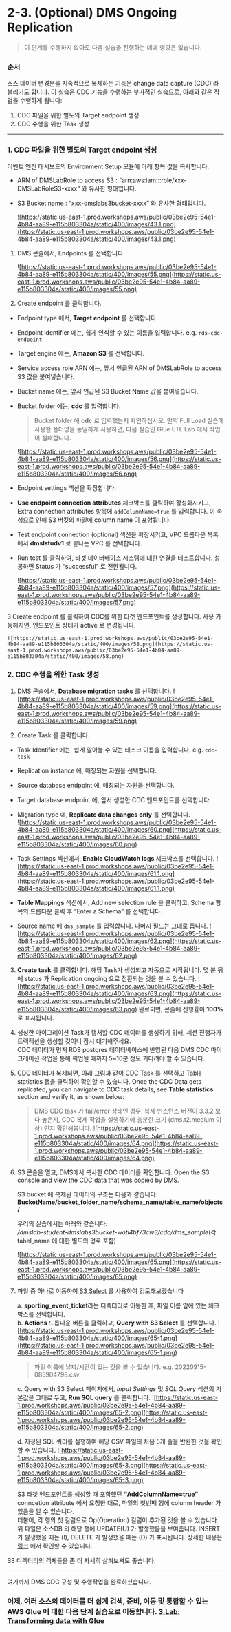 # 2-3. (Optional) DMS Ongoing Replication

> 이 단계를 수행하지 않아도 다음 실습을 진행하는 데에 영향은 없습니다.

### 순서
소스 데이터 변경분을 지속적으로 복제하는 기능은 change data capture (CDC) 라 불리기도 합니다.
이 실습은 CDC 기능을 수행하는 부가적인 실습으로, 아래와 같은 작업을 수행하게 됩니다:

1. CDC 파일을 위한 별도의 Target endpoint 생성
2. CDC 수행을 위한 Task 생성
*****
### 1. CDC 파일을 위한 별도의 Target endpoint 생성

이벤트 엔진 대시보드의 Environment Setup 모듈에 아래 항목 값을 복사합니다.

- ARN of DMSLabRole to access S3 : “arn:aws:iam::<account number>:role/xxx- DMSLabRoleS3-xxxx“ 와 유사한 형태입니다.
- S3 Bucket name : “xxx-dmslabs3bucket-xxxx” 와 유사한 형태입니다.
    
    ![https://static.us-east-1.prod.workshops.aws/public/03be2e95-54e1-4b84-aa89-e115b803304a/static/400/images/43.1.png](https://static.us-east-1.prod.workshops.aws/public/03be2e95-54e1-4b84-aa89-e115b803304a/static/400/images/43.1.png)
    
1. DMS 콘솔에서, Endpoints 를 선택합니다.
    
    ![https://static.us-east-1.prod.workshops.aws/public/03be2e95-54e1-4b84-aa89-e115b803304a/static/400/images/55.png](https://static.us-east-1.prod.workshops.aws/public/03be2e95-54e1-4b84-aa89-e115b803304a/static/400/images/55.png)
    

2. Create endpoint 를 클릭합니다.

- Endpoint type 에서, **Target endpoint** 를 선택합니다.
- Endpoint identifier 에는, 쉽게 인식할 수 있는 이름을 입력합니다. e.g. `rds-cdc-endpoint`
- Target engine 에는, **Amazon S3** 를 선택합니다.
- Service access role ARN 에는, 앞서 언급된 ARN of DMSLabRole to access S3 값을 붙여넣습니다.
- Bucket name 에는, 앞서 언급된 S3 Bucket Name 값을 붙여넣습니다.
- Bucket folder 에는, **cdc** 를 입력합니다.
  
  > Bucket folder 에 **cdc** 로 입력했는지 확인하십시오. 만약 Full Load 실습에 사용한 폴더명을 동일하게 사용하면, 다음 실습인 Glue ETL Lab 에서 작업이 실패합니다.

    ![https://static.us-east-1.prod.workshops.aws/public/03be2e95-54e1-4b84-aa89-e115b803304a/static/400/images/56.png](https://static.us-east-1.prod.workshops.aws/public/03be2e95-54e1-4b84-aa89-e115b803304a/static/400/images/56.png)

- Endpoint settings 섹션을 확장합니다.
- **Use endpoint connection attributes** 체크박스를 클릭하여 활성화시키고, Extra connection attributes 항목에 `addColumnName=true` 를 입력합니다. 이 속성으로 인해 S3 버킷의 파일에 column name 이 포함됩니다.
- Test endpoint connection (optional) 섹션을 확장시키고, VPC 드롭다운 목록에서 **dmslstudv1** 로 끝나는 VPC 를 선택합니다.
- Run test 를 클릭하여, 타겟 데이터베이스 시스템에 대한 연결을 테스트합니다. 성공하면 Status 가 “successful” 로 전환됩니다.
    
    ![https://static.us-east-1.prod.workshops.aws/public/03be2e95-54e1-4b84-aa89-e115b803304a/static/400/images/57.png](https://static.us-east-1.prod.workshops.aws/public/03be2e95-54e1-4b84-aa89-e115b803304a/static/400/images/57.png)
    
3 Create endpoint 를 클릭하여 CDC를 위한 타겟 엔드포인트를 생성합니다. 사용 가능해지면, 엔드포인트 상태가 active 로 변경됩니다.
    
    ![https://static.us-east-1.prod.workshops.aws/public/03be2e95-54e1-4b84-aa89-e115b803304a/static/400/images/58.png](https://static.us-east-1.prod.workshops.aws/public/03be2e95-54e1-4b84-aa89-e115b803304a/static/400/images/58.png)
    

### 2. CDC 수행을 위한 Task 생성

1. DMS 콘솔에서, **Database migration tasks** 를 선택합니다.
  ![https://static.us-east-1.prod.workshops.aws/public/03be2e95-54e1-4b84-aa89-e115b803304a/static/400/images/59.png](https://static.us-east-1.prod.workshops.aws/public/03be2e95-54e1-4b84-aa89-e115b803304a/static/400/images/59.png)
    
2. Create Task 를 클릭합니다.
  - Task Identifier 에는, 쉽게 알아볼 수 있는 태스크 이름을 입력합니다. e.g. `cdc-task`
  - Replication instance 에, 매칭되는 자원을 선택합니다.
  - Source database endpoint 에, 매칭되는 자원을 선택합니다.
  - Target database endpoint 에, 앞서 생성한 CDC 엔드포인트를 선택합니다.
  - Migration type 에, **Replicate data changes only** 를 선택합니다.   
  ![https://static.us-east-1.prod.workshops.aws/public/03be2e95-54e1-4b84-aa89-e115b803304a/static/400/images/60.png](https://static.us-east-1.prod.workshops.aws/public/03be2e95-54e1-4b84-aa89-e115b803304a/static/400/images/60.png)
    
  - Task Settings 섹션에서, **Enable CloudWatch logs** 체크박스를 선택합니다.
  ![https://static.us-east-1.prod.workshops.aws/public/03be2e95-54e1-4b84-aa89-e115b803304a/static/400/images/61.1.png](https://static.us-east-1.prod.workshops.aws/public/03be2e95-54e1-4b84-aa89-e115b803304a/static/400/images/61.1.png)

  - **Table Mappings** 섹션에서, Add new selection rule 을 클릭하고, Schema 항목의 드롭다운 클릭 후 “Enter a Schema” 를 선택합니다.
  - Source name 에 `dms_sample` 를 입력합니다. 나머지 필드는 그대로 둡니다.
  ![https://static.us-east-1.prod.workshops.aws/public/03be2e95-54e1-4b84-aa89-e115b803304a/static/400/images/62.png](https://static.us-east-1.prod.workshops.aws/public/03be2e95-54e1-4b84-aa89-e115b803304a/static/400/images/62.png)
    
3. **Create task** 를 클릭합니다. 해당 Task가 생성되고 자동으로 시작됩니다. 몇 분 뒤에 status 가 Replication ongoing 으로 전환되는 것을 볼 수 있습니다.
  ![https://static.us-east-1.prod.workshops.aws/public/03be2e95-54e1-4b84-aa89-e115b803304a/static/400/images/63.png](https://static.us-east-1.prod.workshops.aws/public/03be2e95-54e1-4b84-aa89-e115b803304a/static/400/images/63.png)
  완료되면, 콘솔에 진행률이 **100%** 로 표시됩니다. 

4. 생성한 마이그레이션 Task가 캡처할 CDC 데이터를 생성하기 위해, 세션 진행자가 트랙잭션을 생성할 것이니 잠시 대기해주세요.   
   CDC 데이터가 먼저 RDS postgres 데이터베이스에 반영된 다음 DMS CDC 마이그레이션 작업을 통해 픽업될 때까지 5~10분 정도 기다려야 할 수 있습니다.

5. CDC 데이터가 복제되면, 아래 그림과 같이 CDC Task 를 선택하고 Table statistics 탭을 클릭하여 확인할 수 있습니다.
   Once the CDC Data gets replicated, you can navigate to CDC task details, see **Table statistics** section and verify it, as shown below:
   > DMS CDC task 가 fail/error 상태인 경우, 복제 인스턴스 버전이 3.3.2 보다 높은지, CDC 복제 작업을 실행하기에 충분한 크기 (dms.t2.medium 이상) 인지 확인해봅니다.
  ![https://static.us-east-1.prod.workshops.aws/public/03be2e95-54e1-4b84-aa89-e115b803304a/static/400/images/64.png](https://static.us-east-1.prod.workshops.aws/public/03be2e95-54e1-4b84-aa89-e115b803304a/static/400/images/64.png)

6. S3 콘솔을 열고, DMS에서 복사한 CDC 데이터를 확인합니다. Open the S3 console and view the CDC data that was copied by DMS.

    S3 bucket 에 복제된 데이터의 구조는 다음과 같습니다:   
        **BucketName/bucket_folder_name/schema_name/table_name/objects/**
        
    우리의 실습에서는 아래와 같습니다:   
        */dmslab-student-dmslabs3bucket-woti4bf73cw3/cdc/dms_sample*(각 tabel_name 에 대한 별도의 경로 포함)

    ![https://static.us-east-1.prod.workshops.aws/public/03be2e95-54e1-4b84-aa89-e115b803304a/static/400/images/65.png](https://static.us-east-1.prod.workshops.aws/public/03be2e95-54e1-4b84-aa89-e115b803304a/static/400/images/65.png)

7. 파일 중 하나로 이동하여 [S3 Select](https://docs.aws.amazon.com/AmazonS3/latest/userguide/selecting-content-from-objects.html) 를 사용하여 검토해보겠습니다

   a. **sporting_event_ticket**라는 디렉터리로 이동한 후, 파일 이름 앞에 있는 체크박스를 선택합니다.   
   b. **Actions** 드롭다운 버튼을 클릭하고, **Query with S3 Select** 를 선택합니다.
   ![https://static.us-east-1.prod.workshops.aws/public/03be2e95-54e1-4b84-aa89-e115b803304a/static/400/images/65-1.png](https://static.us-east-1.prod.workshops.aws/public/03be2e95-54e1-4b84-aa89-e115b803304a/static/400/images/65-1.png)
   > 파일 이름에 날짜/시간이 있는 것을 볼 수 있습니다. e.g. 20220915-085904798.csv
   
   c. Query with S3 Select 페이지에서, *Input Settings* 및 *SQL Query* 섹션의 기본값을 그대로 두고, **Run SQL query** 를 클릭합니다.
   ![https://static.us-east-1.prod.workshops.aws/public/03be2e95-54e1-4b84-aa89-e115b803304a/static/400/images/65-2.png](https://static.us-east-1.prod.workshops.aws/public/03be2e95-54e1-4b84-aa89-e115b803304a/static/400/images/65-2.png)

   d. 지정된 SQL 쿼리를 실행하여 해당 CSV 파일의 처음 5개 줄을 반환한 것을 확인할 수 있습니다.
   ![https://static.us-east-1.prod.workshops.aws/public/03be2e95-54e1-4b84-aa89-e115b803304a/static/400/images/65-3.png](https://static.us-east-1.prod.workshops.aws/public/03be2e95-54e1-4b84-aa89-e115b803304a/static/400/images/65-3.png)

   S3 타겟 엔드포인트를 생성할 때 포함했던 **“AddColumnName=true”** conncetion attribute 에서 요청한 대로, 파일의 첫번째 행에 column header 가 있음을 알 수 있습니다.   
   더불어, 각 행의 첫 컬럼으로 Op(Operation) 컬럼이 추가된 것을 볼 수 있습니다. 위 파일은 소스DB 의 해당 행에 UPDATE(U) 가 발생했음을 보여줍니다. INSERT 가 발생했을 때는 (I), DELETE 가 발생했을 때는 (D) 가 표시됩니다. 상세한 내용은 [링크](https://docs.aws.amazon.com/dms/latest/userguide/CHAP_Target.S3.html) 에서 확인할 수 있습니다.

S3 디렉터리의 객체들을 좀 더 자세히 살펴보셔도 좋습니다.
*****
여기까지 DMS CDC 구성 및 수행작업을 완료하셨습니다.

### 이제, 여러 소스의 데이터를 더 쉽게 검색, 준비, 이동 및 통합할 수 있는 AWS Glue 에 대한 다음 단계 실습으로 이동합니다.   [3.Lab: Transforming data with Glue](../detail/3.Lab:TransformingdatawithGlue.md) ###
